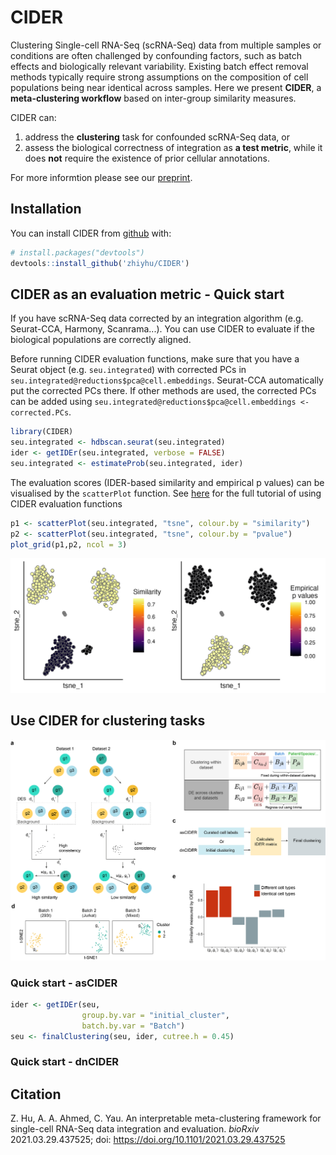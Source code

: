 
<!-- README.md is generated from README.Rmd. Please edit that file -->
# CIDER

<!-- badges: start -->
<!-- badges: end -->
Clustering Single-cell RNA-Seq (scRNA-Seq) data from multiple samples or conditions are often challenged by confounding factors, such as batch effects and biologically relevant variability. Existing batch effect removal methods typically require strong assumptions on the composition of cell populations being near identical across samples. Here we present **CIDER**, a **meta-clustering workflow** based on inter-group similarity measures.

CIDER can:

1.  address the **clustering** task for confounded scRNA-Seq data, or
2.  assess the biological correctness of integration as **a test metric**, while it does **not** require the existence of prior cellular annotations.

For more informtion please see our [preprint](https://doi.org/10.1101/2021.03.29.437525).

## Installation

You can install CIDER from [github](https://github.com/zhiyhu/CIDER/) with:

``` r
# install.packages("devtools")
devtools::install_github('zhiyhu/CIDER')
```

## CIDER as an evaluation metric - Quick start

If you have scRNA-Seq data corrected by an integration algorithm (e.g. Seurat-CCA, Harmony, Scanrama...). You can use CIDER to evaluate if the biological populations are correctly aligned.

Before running CIDER evaluation functions, make sure that you have a Seurat object (e.g. `seu.integrated`) with corrected PCs in `seu.integrated@reductions$pca@cell.embeddings`. Seurat-CCA automatically put the corrected PCs there. If other methods are used, the corrected PCs can be added using `seu.integrated@reductions$pca@cell.embeddings <- corrected.PCs`.

``` r
library(CIDER)
seu.integrated <- hdbscan.seurat(seu.integrated)
ider <- getIDEr(seu.integrated, verbose = FALSE)
seu.integrated <- estimateProb(seu.integrated, ider)
```

The evaluation scores (IDER-based similarity and empirical p values) can be visualised by the `scatterPlot` function. See [here](https://zhiyhu.github.io/CIDER/articles/evaluation.html) for the full tutorial of using CIDER evaluation functions

``` r
p1 <- scatterPlot(seu.integrated, "tsne", colour.by = "similarity")
p2 <- scatterPlot(seu.integrated, "tsne", colour.by = "pvalue") 
plot_grid(p1,p2, ncol = 3)
```

![](man/figures/evaluation_scatterplot.png)

## Use CIDER for clustering tasks

![](man/figures/clustering_diagram.png)

### Quick start - asCIDER

``` r
ider <- getIDEr(seu, 
                group.by.var = "initial_cluster",
                batch.by.var = "Batch")
seu <- finalClustering(seu, ider, cutree.h = 0.45)
```

### Quick start - dnCIDER

<!--- You'll still need to render `README.Rmd` regularly, to keep `README.md` up-to-date. `devtools::build_readme()` is handy for this. You could also use GitHub Actions to re-render `README.Rmd` every time you push. An example workflow can be found here: <https://github.com/r-lib/actions/tree/master/examples>.--->
## Citation

Z. Hu, A. A. Ahmed, C. Yau. An interpretable meta-clustering framework for single-cell RNA-Seq data integration and evaluation. *bioRxiv* 2021.03.29.437525; doi: <https://doi.org/10.1101/2021.03.29.437525>
